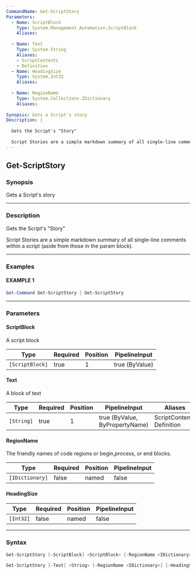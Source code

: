 ```yaml
---
CommandName: Get-ScriptStory
Parameters: 
  - Name: ScriptBlock
    Type: System.Management.Automation.ScriptBlock
    Aliases: 
    
  - Name: Text
    Type: System.String
    Aliases: 
    - ScriptContents
    - Definition
  - Name: HeadingSize
    Type: System.Int32
    Aliases: 
    
  - Name: RegionName
    Type: System.Collections.IDictionary
    Aliases: 
    
Synopsis: Gets a Script's story
Description: |
  
  Gets the Script's "Story"
  
  Script Stories are a simple markdown summary of all single-line comments within a script (aside from those in the param block).
---
```



Get-ScriptStory
---------------




### Synopsis
Gets a Script's story



---


### Description

Gets the Script's "Story"

Script Stories are a simple markdown summary of all single-line comments within a script (aside from those in the param block).



---


### Examples
#### EXAMPLE 1
```PowerShell
Get-Command Get-ScriptStory | Get-ScriptStory
```


---


### Parameters
#### **ScriptBlock**

A script block






|Type           |Required|Position|PipelineInput |
|---------------|--------|--------|--------------|
|`[ScriptBlock]`|true    |1       |true (ByValue)|



#### **Text**

A block of text






|Type      |Required|Position|PipelineInput                 |Aliases                      |
|----------|--------|--------|------------------------------|-----------------------------|
|`[String]`|true    |1       |true (ByValue, ByPropertyName)|ScriptContents<br/>Definition|



#### **RegionName**

The friendly names of code regions or begin,process, or end blocks.






|Type           |Required|Position|PipelineInput|
|---------------|--------|--------|-------------|
|`[IDictionary]`|false   |named   |false        |



#### **HeadingSize**




|Type     |Required|Position|PipelineInput|
|---------|--------|--------|-------------|
|`[Int32]`|false   |named   |false        |





---


### Syntax
```PowerShell
Get-ScriptStory [-ScriptBlock] <ScriptBlock> [-RegionName <IDictionary>] [-HeadingSize <Int32>] [<CommonParameters>]
```
```PowerShell
Get-ScriptStory [-Text] <String> [-RegionName <IDictionary>] [-HeadingSize <Int32>] [<CommonParameters>]
```
